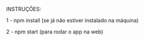 INSTRUÇÕES:

1 - npm install (se já não estiver instalado na máquina)

2 - npm start (para rodar o app na web)
